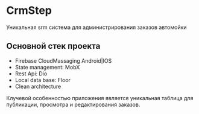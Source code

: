 # CrmStep

Уникальная srm система для администрирования заказов автомойки

## Основной стек проекта

- Firebase CloudMassaging Android|IOS
- State management: MobX
- Rest Api: Dio
- Local data base: Floor
- Clean architecture


 Клучевой особенностью приложения является уникальная таблица для публикации, просмотра и редактирования заказов.  
